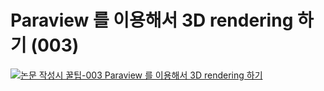 # Paraview 를 이용해서 3D rendering 하기 (003)
[![논문 작성시 꿀팁-003 Paraview 를 이용해서 3D rendering 하기](https://i.ytimg.com/vi/rGTaAD4fpsI/sddefault.jpg)](https://www.youtube.com/watch?v=rGTaAD4fpsI)